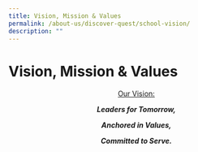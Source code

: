 ```yaml
---
title: Vision, Mission & Values
permalink: /about-us/discover-quest/school-vision/
description: ""
---
```

Vision, Mission & Values
========================
<center>

<u>Our Vision:</u>


_**Leaders for Tomorrow,**_

_**Anchored in Values,**_

_**Committed to Serve.**_
	
	
</center>